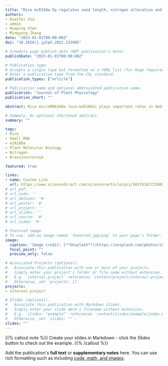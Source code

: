 ```yaml
---
title: "Rice miR168a-5p regulates seed length, nitrogen allocation and salt tolerance by targeting *OsOFP3*, *OsNPF2.4* and *OsAGO1a*, respectively"
authors:
- Kuaifei Xia
- admin
- Huaping Chen
- Mingyong Zhang
date: "2023-01-01T00:00:00Z"
doi: "10.1016/j.jplph.2022.153905"

# Schedule page publish date (NOT publication's date).
publishDate: "2023-01-01T00:00:00Z"

# Publication type.
# Accepts a single type but formatted as a YAML list (for Hugo requirements).
# Enter a publication type from the CSL standard.
publication_types: ["article"]

# Publication name and optional abbreviated publication name.
publication: "Journal of Plant Physiology"
publication_short: ""

abstract: Rice microRNA168a (osa-miR168a) plays important roles in mediating flowering time, grain yield and vigor, seeding growth, and immunity by targeting the RNA-induced silencing complex component Argonaute 1 (AGO1). However, the functions of miR168a exerted by targeting other genes require further clarification before it could be used in rice molecular breeding. In this study, we identified a new target gene of osa-miR168a-5p (miR168a-5p) in rice called OsOFP3 (ovate family protein 3) and investigated the roles of miR168a-5p in response to brassinosteroids (BRs), salt stress, and nitrogen allocation. Up- and downregulated miR168a-5p expression respectively decreased and increased the expression of the BR-negative regulator OsOPF3. The results of RNA ligase-mediated rapid amplification of cDNA ends (5′RLM-RACE) revealed cleavage sites in OsOPF3 and OsNPF2.4 mRNAs. The phenotype of miR168a-5p transgenic rice was BR-associated and included the lamina bending response to BR, short seeds, and low 1000-grain weight. MicroRNA 168a-5p also regulated the expression of the nitrate transporter, OsNPF2.4, which affected nitrogen allocation, and regulated OsAGO1a expression in response to salt stress. Taken together, rice miR168a-5p regulates BR-associated pathways, nitrogen transport, and stress by targeting OsOFP3, OsNPF2.4, and OsAGO1a, respectively, resulting in a series of important agronomic traits for rice breeding.

# Summary. An optional shortened abstract.
summary: ""

tags:
- Rice
- Small RNA
- miR168a
- Plant Molecular Biology
- Nitrogen
- Brassinosteroid

featured: true

links:
- name: Custom Link
  url: https://www.sciencedirect.com/science/article/pii/S0176161722002917
# url_pdf: ''
# url_code: ''
# url_dataset: '#'
# url_poster: '#'
# url_project: ''
# url_slides: ''
# url_source: '#'
# url_video: '#'

# Featured image
# To use, add an image named `featured.jpg/png` to your page's folder. 
image:
  caption: 'Image credit: [**Unsplash**](https://unsplash.com/photos/s9CC2SKySJM)'
  focal_point: ""
  preview_only: false

# Associated Projects (optional).
#   Associate this publication with one or more of your projects.
#   Simply enter your project's folder or file name without extension.
#   E.g. `internal-project` references `content/project/internal-project/index.md`.
#   Otherwise, set `projects: []`.
projects:
- internal-project

# Slides (optional).
#   Associate this publication with Markdown slides.
#   Simply enter your slide deck's filename without extension.
#   E.g. `slides: "example"` references `content/slides/example/index.md`.
#   Otherwise, set `slides: ""`.
slides: ""
---
```




{{% callout note %}}
Create your slides in Markdown - click the *Slides* button to check out the example.
{{% /callout %}}

Add the publication's **full text** or **supplementary notes** here. You can use rich formatting such as including [code, math, and images](https://docs.hugoblox.com/content/writing-markdown-latex/).
